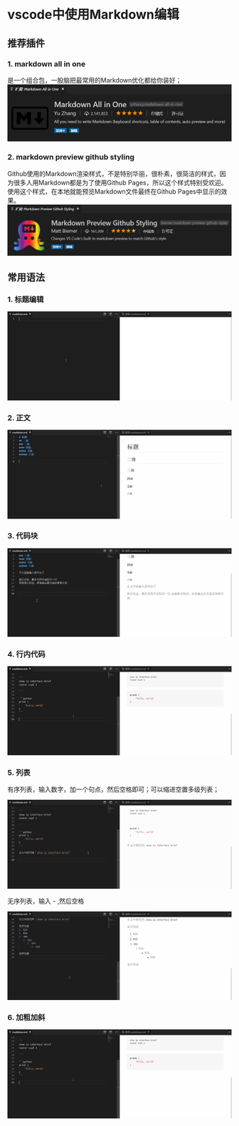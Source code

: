 # vscode中使用Markdown编辑

## 推荐插件

### 1. markdown all in one
是一个组合包，一股脑把最常用的Markdown优化都给你装好；
<img src="https://raw.githubusercontent.com/a86861636/mdBlog/main/image/markdown/markdown1.png">


### 2. markdown preview github styling
Github使用的Markdown渲染样式，不是特别华丽，很朴素，很简洁的样式，因为很多人用Markdown都是为了使用Github Pages，所以这个样式特别受欢迎。使用这个样式，在本地就能预览Markdown文件最终在Github Pages中显示的效果。
<img src="https://raw.githubusercontent.com/a86861636/mdBlog/main/image/markdown/markdown2.png">


## 常用语法

### 1. 标题编辑
<img src="https://raw.githubusercontent.com/a86861636/mdBlog/main/image/markdown/markdown3.gif">

### 2. 正文
<img src="https://raw.githubusercontent.com/a86861636/mdBlog/main/image/markdown/markdown4.gif">

### 3. 代码块
<img src="https://raw.githubusercontent.com/a86861636/mdBlog/main/image/markdown/markdown5.gif">

### 4. 行内代码
<img src="https://raw.githubusercontent.com/a86861636/mdBlog/main/image/markdown/markdown6.gif">

### 5. 列表

有序列表，输入数字，加一个句点，然后空格即可；可以缩进空置多级列表；

<img src="https://raw.githubusercontent.com/a86861636/mdBlog/main/image/markdown/markdown7.gif">

无序列表，输入 - ,然后空格

<img src="https://raw.githubusercontent.com/a86861636/mdBlog/main/image/markdown/markdown8.gif">

### 6. 加粗加斜
<img src="https://raw.githubusercontent.com/a86861636/mdBlog/main/image/markdown/markdown6.gif">
